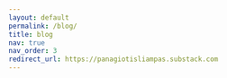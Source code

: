 ```yaml
---
layout: default
permalink: /blog/
title: blog
nav: true
nav_order: 3
redirect_url: https://panagiotisliampas.substack.com
---
```

